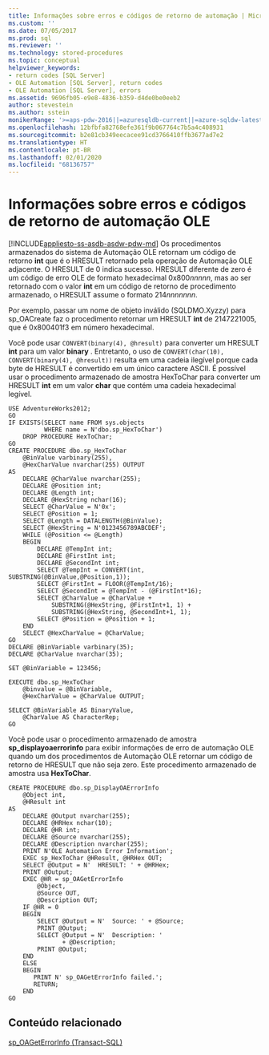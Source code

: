 ```yaml
---
title: Informações sobre erros e códigos de retorno de automação | Microsoft Docs
ms.custom: ''
ms.date: 07/05/2017
ms.prod: sql
ms.reviewer: ''
ms.technology: stored-procedures
ms.topic: conceptual
helpviewer_keywords:
- return codes [SQL Server]
- OLE Automation [SQL Server], return codes
- OLE Automation [SQL Server], errors
ms.assetid: 9696fb05-e9e8-4836-b359-d4de0be0eeb2
author: stevestein
ms.author: sstein
monikerRange: '>=aps-pdw-2016||=azuresqldb-current||=azure-sqldw-latest||>=sql-server-2016||=sqlallproducts-allversions||>=sql-server-linux-2017||=azuresqldb-mi-current'
ms.openlocfilehash: 12bfbfa82768efe361f9b067764c7b5a4c408931
ms.sourcegitcommit: b2e81cb349eecacee91cd3766410ffb3677ad7e2
ms.translationtype: HT
ms.contentlocale: pt-BR
ms.lasthandoff: 02/01/2020
ms.locfileid: "68136757"
---
```

# <a name="ole-automation-return-codes-and-error-information"></a>Informações sobre erros e códigos de retorno de automação OLE
[!INCLUDE[appliesto-ss-asdb-asdw-pdw-md](../../includes/appliesto-ss-asdb-asdw-pdw-md.md)]
  Os procedimentos armazenados do sistema de Automação OLE retornam um código de retorno **int** que é o HRESULT retornado pela operação de Automação OLE adjacente. O HRESULT de 0 indica sucesso. HRESULT diferente de zero é um código de erro OLE de formato hexadecimal 0x800*nnnnn*, mas ao ser retornado com o valor **int** em um código de retorno de procedimento armazenado, o HRESULT assume o formato 214*nnnnnnn*.  
  
 Por exemplo, passar um nome de objeto inválido (SQLDMO.Xyzzy) para sp_OACreate faz o procedimento retornar um HRESULT **int** de 2147221005, que é 0x800401f3 em número hexadecimal.  
  
 Você pode usar `CONVERT(binary(4), @hresult)` para converter um HRESULT **int** para um valor **binary** . Entretanto, o uso de `CONVERT(char(10), CONVERT(binary(4), @hresult))` resulta em uma cadeia ilegível porque cada byte de HRESULT é convertido em um único caractere ASCII. É possível usar o procedimento armazenado de amostra HexToChar para converter um HRESULT **int** em um valor **char** que contém uma cadeia hexadecimal legível.  
  
```  
USE AdventureWorks2012;  
GO  
IF EXISTS(SELECT name FROM sys.objects  
          WHERE name = N'dbo.sp_HexToChar')  
    DROP PROCEDURE HexToChar;  
GO  
CREATE PROCEDURE dbo.sp_HexToChar  
    @BinValue varbinary(255),  
    @HexCharValue nvarchar(255) OUTPUT  
AS  
    DECLARE @CharValue nvarchar(255);  
    DECLARE @Position int;  
    DECLARE @Length int;  
    DECLARE @HexString nchar(16);  
    SELECT @CharValue = N'0x';  
    SELECT @Position = 1;  
    SELECT @Length = DATALENGTH(@BinValue);  
    SELECT @HexString = N'0123456789ABCDEF';  
    WHILE (@Position <= @Length)  
    BEGIN  
        DECLARE @TempInt int;  
        DECLARE @FirstInt int;  
        DECLARE @SecondInt int;  
        SELECT @TempInt = CONVERT(int, SUBSTRING(@BinValue,@Position,1));  
        SELECT @FirstInt = FLOOR(@TempInt/16);  
        SELECT @SecondInt = @TempInt - (@FirstInt*16);  
        SELECT @CharValue = @CharValue +  
            SUBSTRING(@HexString, @FirstInt+1, 1) +  
            SUBSTRING(@HexString, @SecondInt+1, 1);  
        SELECT @Position = @Position + 1;  
    END  
    SELECT @HexCharValue = @CharValue;  
GO  
DECLARE @BinVariable varbinary(35);  
DECLARE @CharValue nvarchar(35);  
  
SET @BinVariable = 123456;  
  
EXECUTE dbo.sp_HexToChar  
    @binvalue = @BinVariable,  
    @HexCharValue = @CharValue OUTPUT;  
  
SELECT @BinVariable AS BinaryValue,  
    @CharValue AS CharacterRep;  
GO  
```  
  
 Você pode usar o procedimento armazenado de amostra **sp_displayoaerrorinfo** para exibir informações de erro de automação OLE quando um dos procedimentos de Automação OLE retornar um código de retorno de HRESULT que não seja zero. Este procedimento armazenado de amostra usa **HexToChar**.  
  
```  
CREATE PROCEDURE dbo.sp_DisplayOAErrorInfo  
    @Object int,  
    @HResult int  
AS  
    DECLARE @Output nvarchar(255);  
    DECLARE @HRHex nchar(10);  
    DECLARE @HR int;  
    DECLARE @Source nvarchar(255);  
    DECLARE @Description nvarchar(255);  
    PRINT N'OLE Automation Error Information';  
    EXEC sp_HexToChar @HResult, @HRHex OUT;  
    SELECT @Output = N'  HRESULT: ' + @HRHex;  
    PRINT @Output;  
    EXEC @HR = sp_OAGetErrorInfo  
        @Object,  
        @Source OUT,  
        @Description OUT;  
    IF @HR = 0  
    BEGIN  
        SELECT @Output = N'  Source: ' + @Source;  
        PRINT @Output;  
        SELECT @Output = N'  Description: '  
               + @Description;  
        PRINT @Output;  
    END  
    ELSE  
    BEGIN  
       PRINT N' sp_OAGetErrorInfo failed.';  
       RETURN;  
    END  
GO  
```  
  
## <a name="related-content"></a>Conteúdo relacionado  
 [sp_OAGetErrorInfo &#40;Transact-SQL&#41;](../../relational-databases/system-stored-procedures/sp-oageterrorinfo-transact-sql.md)  
  
  
